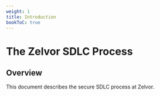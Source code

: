 ```yaml
---
weight: 1
title: Introduction
bookToC: true
---
```


# The Zelvor SDLC Process


## Overview

This document describes the secure SDLC process at Zelvor.
